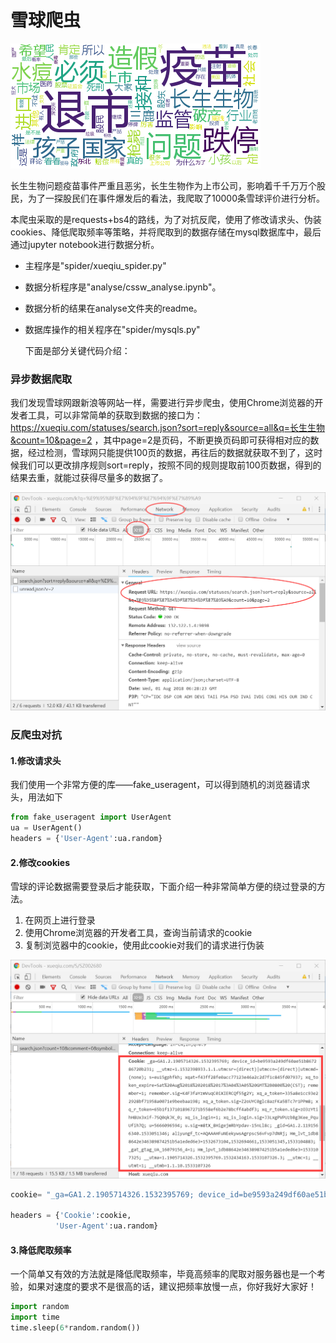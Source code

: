 # 雪球爬虫

![](analyse/source/comment.png)

​    长生生物问题疫苗事件严重且恶劣，长生生物作为上市公司，影响着千千万万个股民，为了一探股民们在事件爆发后的看法，我爬取了10000条雪球评价进行分析。

​    本爬虫采取的是requests+bs4的路线，为了对抗反爬，使用了修改请求头、伪装cookies、降低爬取频率等策略，并将爬取到的数据存储在mysql数据库中，最后通过jupyter notebook进行数据分析。

- 主程序是"spider/xueqiu_spider.py"

- 数据分析程序是"analyse/cssw_analyse.ipynb"。

- 数据分析的结果在analyse文件夹的readme。

- 数据库操作的相关程序在"spider/mysqls.py"

  下面是部分关键代码介绍：

### 异步数据爬取

我们发现雪球网跟新浪等网站一样，需要进行异步爬虫，使用Chrome浏览器的开发者工具，可以非常简单的获取到数据的接口为：https://xueqiu.com/statuses/search.json?sort=reply&source=all&q=长生生物&count=10&page=2 ，其中page=2是页码，不断更换页码即可获得相对应的数据，经过检测，雪球网只能提供100页的数据，再往后的数据就获取不到了，这时候我们可以更改排序规则sort=reply，按照不同的规则提取前100页数据，得到的结果去重，就能过获得尽量多的数据了。

![数据接口](analyse/source/yibu.png)

### 反爬虫对抗

#### 1.修改请求头

我们使用一个非常方便的库——fake_useragent，可以得到随机的浏览器请求头，用法如下

```python
from fake_useragent import UserAgent
ua = UserAgent()
headers = {'User-Agent':ua.random}
```

#### 2.修改cookies

雪球的评论数据需要登录后才能获取，下面介绍一种非常简单方便的绕过登录的方法。

1. 在网页上进行登录
2. 使用Chrome浏览器的开发者工具，查询当前请求的cookie
3. 复制浏览器中的cookie，使用此cookie对我们的请求进行伪装

![查看cookie](analyse/source/cookie.png)

```python
cookie= "_ga=GA1.2.1905714326.1532395769; device_id=be9593a249df60ae51b867286720b231; __utmz=1.1532398933.1.1.utmcsr=(direct)|utmccn=(direct)|utmcmd=(none); s=eu15gphfkh; xqat=f43ff28fe0acc77123e46a2c2d7f1c845fd07937; xq_token_expire=Sat%20Aug%2018%202018%2017%3A04%3A05%20GMT%2B0800%20(CST); remember=1; remember.sig=K4F3faYzmVuqC0iXIERCQf55g2Y; xq_a_token=335a8e1cc93e22928bf71958a0071e9beebaa198; xq_a_token.sig=Z2oUYC0glc8azFKa5BTc7r1PPm8; xq_r_token=65b1f1371018967271b558ef6b2e78bcff4abdf3; xq_r_token.sig=zO3zYtihH8Ux3xif-7SQ0qkJK_0; xq_is_login=1; xq_is_login.sig=J3LxgPVPUzbBg3Kee_PquUfih7Q; u=5666096594; u.sig=m8tX_8HigejmRbYpdav-15nLl8c; _gid=GA1.2.1191566340.1533051346; aliyungf_tc=AQAAAHFuNEekywsAgrpscS6vFvp7dNRj; Hm_lvt_1db88642e346389874251b5a1eded6e3=1532673104,1532694661,1533051345,1533104883; _gat_gtag_UA_16079156_4=1; Hm_lpvt_1db88642e346389874251b5a1eded6e3=1533107325; __utma=1.1905714326.1532395769.1532434163.1533107326.3; __utmc=1; __utmt=1; __utmb=1.1.10.1533107326"

headers = {'Cookie':cookie,
          'User-Agent':ua.random}
```

#### 3.降低爬取频率

一个简单又有效的方法就是降低爬取频率，毕竟高频率的爬取对服务器也是一个考验，如果对速度的要求不是很高的话，建议把频率放慢一点，你好我好大家好！

```python
import random
import time
time.sleep(6*random.random())
```